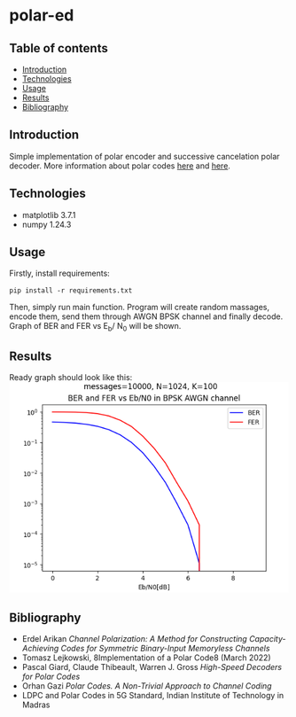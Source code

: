 # polar-ed

## Table of contents
* [Introduction](#Introduction)
* [Technologies](#Technologies)
* [Usage](#Usage)
* [Results](#Results)
* [Bibliography](#Bibliography)


## Introduction
Simple implementation of polar encoder and successive cancelation polar decoder.
More information about polar codes [here](https://www.canva.com/design/DAFnqFS9VZs/cgDmy03AyVrw2ucreaql-Q/edit?utm_content=DAFnqFS9VZs&utm_campaign=designshare&utm_medium=link2&utm_source=sharebutton)
and [here](https://archive.nptel.ac.in/courses/117/106/108106137/).
## Technologies
* matplotlib 3.7.1
* numpy 1.24.3

## Usage

Firstly, install requirements:
```
pip install -r requirements.txt
```
Then, simply run main function. Program will create random massages, encode them, 
send them through AWGN BPSK channel and finally decode. Graph of 
BER and FER vs E<sub>b</sub>/ N<sub>0</sub> will be shown.

## Results
Ready graph should look like this:
![](./result.png)


## Bibliography
* Erdel Arikan *Channel Polarization: A Method for Constructing
Capacity-Achieving Codes for Symmetric Binary-Input Memoryless Channels*
* Tomasz Lejkowski, 8Implementation of a Polar Code8 (March 2022)
* Pascal Giard, Claude Thibeault, Warren J. Gross *High-Speed Decoders for Polar Codes*
* Orhan Gazi *Polar Codes. A Non-Trivial Approach to Channel Coding*
* LDPC and Polar Codes in 5G Standard, Indian Institute of Technology in Madras